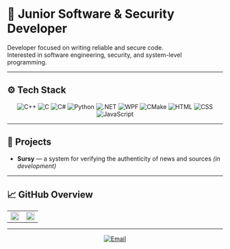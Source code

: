 # 🧠 Junior Software & Security Developer

Developer focused on writing reliable and secure code.  
Interested in software engineering, security, and system-level programming.

---

## ⚙️ Tech Stack
<div align="center">
  <img src="https://img.shields.io/badge/C++-4CA1DA?style=for-the-badge&logo=c%2B%2B&logoColor=00599C" alt="C++">
  <img src="https://img.shields.io/badge/C-555555?style=for-the-badge&logo=c&logoColor=A8B9CC" alt="C">
  <img src="https://img.shields.io/badge/C%23-purple?style=for-the-badge&logo=csharp&logoColor=white" alt="C#">
  <img src="https://img.shields.io/badge/Python-3776AB?style=for-the-badge&logo=python&logoColor=FFD43B" alt="Python">
  <img src="https://img.shields.io/badge/.NET-512BD4?style=for-the-badge&logo=dotnet&logoColor=white" alt=".NET">
  <img src="https://img.shields.io/badge/WPF-0078D7?style=for-the-badge" alt="WPF">
  <img src="https://img.shields.io/badge/CMake-064F8C?style=for-the-badge&logo=cmake&logoColor=white" alt="CMake">
  <img src="https://img.shields.io/badge/HTML-E34F26?style=for-the-badge&logo=html5&logoColor=white" alt="HTML">
  <img src="https://img.shields.io/badge/CSS-1572B6?style=for-the-badge&logo=css3&logoColor=white" alt="CSS">
  <img src="https://img.shields.io/badge/JavaScript-323330?style=for-the-badge&logo=javascript&logoColor=F7DF1E" alt="JavaScript">
</div>

---

## 🧩 Projects

- **Sursy** — a system for verifying the authenticity of news and sources *(in development)*  
<!-- - **cross-device-data-transfer** — a C++ service for transferring data between devices via a server *(in development)* -->

---

## 📈 GitHub Overview

<table align="center" style="width: 100%; max-width: 1000px; margin: 0 auto;">
  <tr>
    <td style="width: 50%;">
      <img src="https://github-readme-stats.vercel.app/api?username=dzobamain&theme=nord&show_icons=true&hide_rank=true" style="width: 100%; max-height: 300px; object-fit: contain;">
    </td>
    <td style="width: 50%;">
      <img src="https://github-readme-stats.vercel.app/api/top-langs?username=dzobamain&theme=nord&layout=compact&langs_count=8" style="width: 100%; max-height: 300px; object-fit: contain;">
    </td>
  </tr>
</table>

---

<p align="center">
  <a href="mailto:dzoba.main@gmail.com">
    <img src="https://img.shields.io/badge/Contact-3498db?style=for-the-badge&logo=minutemailer&logoColor=white" alt="Email">
  </a>
</p>

